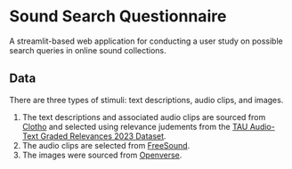 # Sound Search Questionnaire

A streamlit-based web application for conducting a user study on possible search queries in online sound collections.

## Data
There are three types of stimuli: text descriptions, audio clips, and images.

1. The text descriptions and associated audio clips are sourced from [Clotho](https://doi.org/10.5281/zenodo.4783391) and selected using relevance judements from the [TAU Audio-Text Graded Relevances 2023 Dataset](https://github.com/xieh97/retrieval-relevance-crowdsourcing).
2. The audio clips are selected from [FreeSound](https://freesound.org/).
3. The images were sourced from [Openverse](https://openverse.org/).
